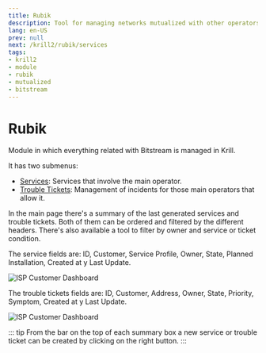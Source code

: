 ```yaml
---
title: Rubik
description: Tool for managing networks mutualized with other operators.
lang: en-US
prev: null
next: /krill2/rubik/services
tags:
- krill2
- module
- rubik
- mutualized
- bitstream
---
```

# Rubik

Module in which everything related with Bitstream is managed in Krill.

It has two submenus:
- [Services](/guide/krill2/rubik/services.html): Services that involve the main operator.
- [Trouble Tickets](/guide/krill2/rubik/trouble-tickets.html): Management of incidents for those main operators that allow it.

In the main page there's a summary of the last generated services and trouble tickets. Both of them can be ordered and filtered by the different headers. There's also available a tool to filter by owner and service or ticket condition.

The service fields are: ID, Customer, Service Profile, Owner, State, Planned Installation, Created at y Last Update.

![ISP Customer Dashboard](/img/krill2/rubik/0001.png)

The trouble tickets fields are: ID, Customer, Address, Owner, State, Priority, Symptom, Created at y Last Update.

![ISP Customer Dashboard](/img/krill2/rubik/0002.png)

::: tip
From the bar on the top of each summary box a new service or trouble ticket can be created by clicking on the right button.
:::
